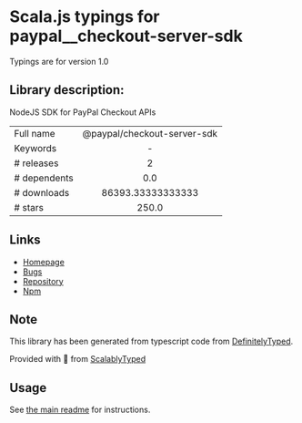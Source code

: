
# Scala.js typings for paypal__checkout-server-sdk

Typings are for version 1.0

## Library description:
NodeJS SDK for PayPal Checkout APIs

|                    |                 |
| ------------------ | :-------------: |
| Full name          | @paypal/checkout-server-sdk |
| Keywords           | - |
| # releases         | 2 |
| # dependents       | 0.0 |
| # downloads        | 86393.33333333333 |
| # stars            | 250.0 |

## Links
- [Homepage](https://github.com/paypal/Checkout-NodeJS-SDK#readme)
- [Bugs](https://github.com/paypal/Checkout-NodeJS-SDK/issues)
- [Repository](https://github.com/paypal/Checkout-NodeJS-SDK)
- [Npm](https://www.npmjs.com/package/%40paypal%2Fcheckout-server-sdk)
    


## Note
This library has been generated from typescript code from [DefinitelyTyped](https://definitelytyped.org).

Provided with :purple_heart: from [ScalablyTyped](https://github.com/oyvindberg/ScalablyTyped)

## Usage
See [the main readme](../../readme.md) for instructions.


